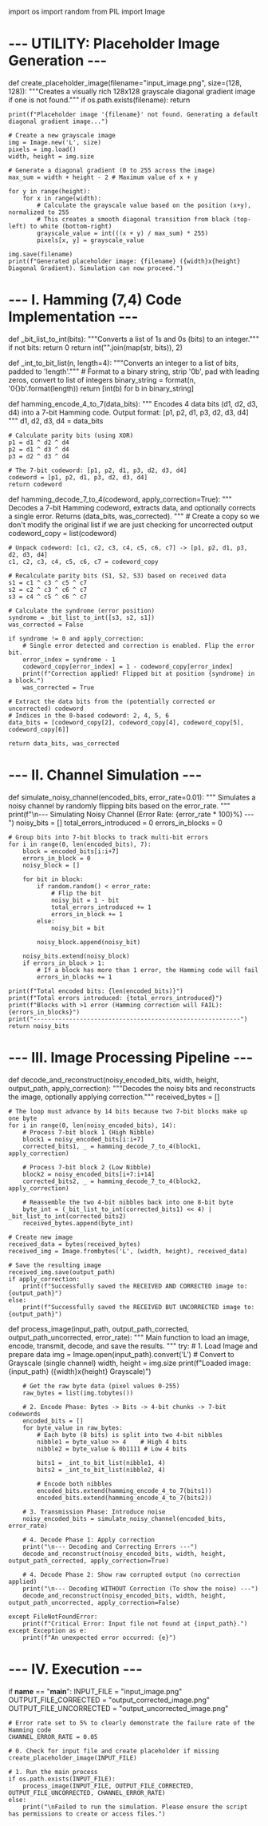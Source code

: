  
import os
import random
from PIL import Image

# --- UTILITY: Placeholder Image Generation ---

def create_placeholder_image(filename="input_image.png", size=(128, 128)):
    """Creates a visually rich 128x128 grayscale diagonal gradient image if one is not found."""
    if os.path.exists(filename):
        return

    print(f"Placeholder image '{filename}' not found. Generating a default diagonal gradient image...")
    
    # Create a new grayscale image
    img = Image.new('L', size)
    pixels = img.load()
    width, height = img.size
    
    # Generate a diagonal gradient (0 to 255 across the image)
    max_sum = width + height - 2 # Maximum value of x + y
    
    for y in range(height):
        for x in range(width):
            # Calculate the grayscale value based on the position (x+y), normalized to 255
            # This creates a smooth diagonal transition from black (top-left) to white (bottom-right)
            grayscale_value = int(((x + y) / max_sum) * 255)
            pixels[x, y] = grayscale_value
                
    img.save(filename)
    print(f"Generated placeholder image: {filename} ({width}x{height} Diagonal Gradient). Simulation can now proceed.")

# --- I. Hamming (7,4) Code Implementation ---

def _bit_list_to_int(bits):
    """Converts a list of 1s and 0s (bits) to an integer."""
    if not bits:
        return 0
    return int("".join(map(str, bits)), 2)

def _int_to_bit_list(n, length=4):
    """Converts an integer to a list of bits, padded to 'length'."""
    # Format to a binary string, strip '0b', pad with leading zeros, convert to list of integers
    binary_string = format(n, '0{}b'.format(length))
    return [int(b) for b in binary_string]

def hamming_encode_4_to_7(data_bits):
    """
    Encodes 4 data bits (d1, d2, d3, d4) into a 7-bit Hamming code.
    Output format: [p1, p2, d1, p3, d2, d3, d4]
    """
    d1, d2, d3, d4 = data_bits

    # Calculate parity bits (using XOR)
    p1 = d1 ^ d2 ^ d4
    p2 = d1 ^ d3 ^ d4
    p3 = d2 ^ d3 ^ d4

    # The 7-bit codeword: [p1, p2, d1, p3, d2, d3, d4]
    codeword = [p1, p2, d1, p3, d2, d3, d4]
    return codeword

def hamming_decode_7_to_4(codeword, apply_correction=True):
    """
    Decodes a 7-bit Hamming codeword, extracts data, and optionally corrects a single error.
    Returns (data_bits, was_corrected).
    """
    # Create a copy so we don't modify the original list if we are just checking for uncorrected output
    codeword_copy = list(codeword)
    
    # Unpack codeword: [c1, c2, c3, c4, c5, c6, c7] -> [p1, p2, d1, p3, d2, d3, d4]
    c1, c2, c3, c4, c5, c6, c7 = codeword_copy

    # Recalculate parity bits (S1, S2, S3) based on received data
    s1 = c1 ^ c3 ^ c5 ^ c7
    s2 = c2 ^ c3 ^ c6 ^ c7
    s3 = c4 ^ c5 ^ c6 ^ c7

    # Calculate the syndrome (error position)
    syndrome = _bit_list_to_int([s3, s2, s1])
    was_corrected = False

    if syndrome != 0 and apply_correction:
        # Single error detected and correction is enabled. Flip the error bit.
        error_index = syndrome - 1
        codeword_copy[error_index] = 1 - codeword_copy[error_index]
        print(f"Correction applied! Flipped bit at position {syndrome} in a block.")
        was_corrected = True

    # Extract the data bits from the (potentially corrected or uncorrected) codeword
    # Indices in the 0-based codeword: 2, 4, 5, 6
    data_bits = [codeword_copy[2], codeword_copy[4], codeword_copy[5], codeword_copy[6]]

    return data_bits, was_corrected

# --- II. Channel Simulation ---

def simulate_noisy_channel(encoded_bits, error_rate=0.01):
    """
    Simulates a noisy channel by randomly flipping bits based on the error_rate.
    """
    print(f"\n--- Simulating Noisy Channel (Error Rate: {error_rate * 100}%) ---")
    noisy_bits = []
    total_errors_introduced = 0
    errors_in_blocks = 0

    # Group bits into 7-bit blocks to track multi-bit errors
    for i in range(0, len(encoded_bits), 7):
        block = encoded_bits[i:i+7]
        errors_in_block = 0
        noisy_block = []

        for bit in block:
            if random.random() < error_rate:
                # Flip the bit
                noisy_bit = 1 - bit
                total_errors_introduced += 1
                errors_in_block += 1
            else:
                noisy_bit = bit

            noisy_block.append(noisy_bit)

        noisy_bits.extend(noisy_block)
        if errors_in_block > 1:
            # If a block has more than 1 error, the Hamming code will fail
            errors_in_blocks += 1

    print(f"Total encoded bits: {len(encoded_bits)}")
    print(f"Total errors introduced: {total_errors_introduced}")
    print(f"Blocks with >1 error (Hamming correction will FAIL): {errors_in_blocks}")
    print("----------------------------------------------------------")
    return noisy_bits

# --- III. Image Processing Pipeline ---

def decode_and_reconstruct(noisy_encoded_bits, width, height, output_path, apply_correction):
    """Decodes the noisy bits and reconstructs the image, optionally applying correction."""
    received_bytes = []
    
    # The loop must advance by 14 bits because two 7-bit blocks make up one byte
    for i in range(0, len(noisy_encoded_bits), 14):
        # Process 7-bit block 1 (High Nibble)
        block1 = noisy_encoded_bits[i:i+7]
        corrected_bits1, _ = hamming_decode_7_to_4(block1, apply_correction)

        # Process 7-bit block 2 (Low Nibble)
        block2 = noisy_encoded_bits[i+7:i+14]
        corrected_bits2, _ = hamming_decode_7_to_4(block2, apply_correction)

        # Reassemble the two 4-bit nibbles back into one 8-bit byte
        byte_int = (_bit_list_to_int(corrected_bits1) << 4) | _bit_list_to_int(corrected_bits2)
        received_bytes.append(byte_int)

    # Create new image
    received_data = bytes(received_bytes)
    received_img = Image.frombytes('L', (width, height), received_data)

    # Save the resulting image
    received_img.save(output_path)
    if apply_correction:
        print(f"Successfully saved the RECEIVED AND CORRECTED image to: {output_path}")
    else:
        print(f"Successfully saved the RECEIVED BUT UNCORRECTED image to: {output_path}")


def process_image(input_path, output_path_corrected, output_path_uncorrected, error_rate):
    """
    Main function to load an image, encode, transmit, decode, and save the results.
    """
    try:
        # 1. Load Image and prepare data
        img = Image.open(input_path).convert('L') # Convert to Grayscale (single channel)
        width, height = img.size
        print(f"Loaded image: {input_path} ({width}x{height} Grayscale)")

        # Get the raw byte data (pixel values 0-255)
        raw_bytes = list(img.tobytes())

        # 2. Encode Phase: Bytes -> Bits -> 4-bit chunks -> 7-bit codewords
        encoded_bits = []
        for byte_value in raw_bytes:
            # Each byte (8 bits) is split into two 4-bit nibbles
            nibble1 = byte_value >> 4    # High 4 bits
            nibble2 = byte_value & 0b1111 # Low 4 bits

            bits1 = _int_to_bit_list(nibble1, 4)
            bits2 = _int_to_bit_list(nibble2, 4)

            # Encode both nibbles
            encoded_bits.extend(hamming_encode_4_to_7(bits1))
            encoded_bits.extend(hamming_encode_4_to_7(bits2))

        # 3. Transmission Phase: Introduce noise
        noisy_encoded_bits = simulate_noisy_channel(encoded_bits, error_rate)
        
        # 4. Decode Phase 1: Apply correction
        print("\n--- Decoding and Correcting Errors ---")
        decode_and_reconstruct(noisy_encoded_bits, width, height, output_path_corrected, apply_correction=True)

        # 4. Decode Phase 2: Show raw corrupted output (no correction applied)
        print("\n--- Decoding WITHOUT Correction (To show the noise) ---")
        decode_and_reconstruct(noisy_encoded_bits, width, height, output_path_uncorrected, apply_correction=False)

    except FileNotFoundError:
        print(f"Critical Error: Input file not found at {input_path}.")
    except Exception as e:
        print(f"An unexpected error occurred: {e}")

# --- IV. Execution ---

if __name__ == "__main__":
    INPUT_FILE = "input_image.png"
    OUTPUT_FILE_CORRECTED = "output_corrected_image.png"
    OUTPUT_FILE_UNCORRECTED = "output_uncorrected_image.png"
    
    # Error rate set to 5% to clearly demonstrate the failure rate of the Hamming code
    CHANNEL_ERROR_RATE = 0.05

    # 0. Check for input file and create placeholder if missing
    create_placeholder_image(INPUT_FILE)

    # 1. Run the main process
    if os.path.exists(INPUT_FILE):
        process_image(INPUT_FILE, OUTPUT_FILE_CORRECTED, OUTPUT_FILE_UNCORRECTED, CHANNEL_ERROR_RATE)
    else:
        print("\nFailed to run the simulation. Please ensure the script has permissions to create or access files.")
